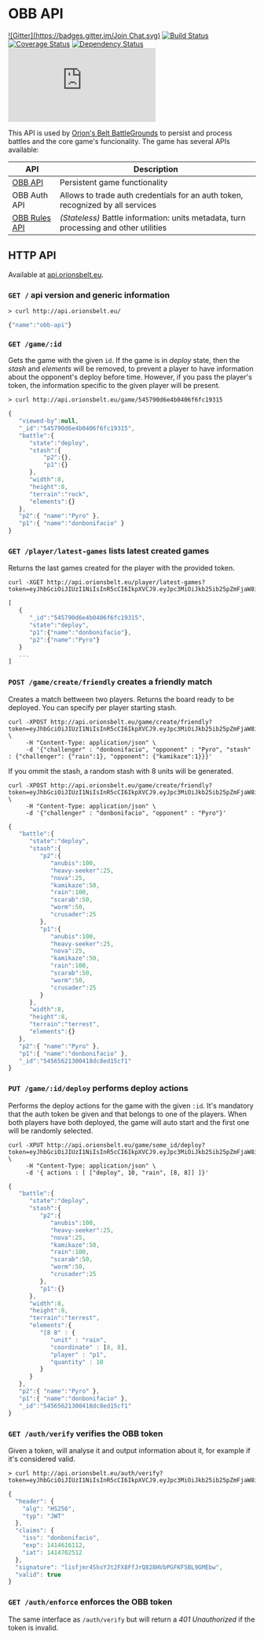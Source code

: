 # OBB API 
[![Gitter](https://badges.gitter.im/Join Chat.svg)](https://gitter.im/orionsbelt-battlegrounds/open-source?utm_source=badge&utm_medium=badge&utm_campaign=pr-badge&utm_content=badge) [![Build Status](https://travis-ci.org/orionsbelt-battlegrounds/obb-api.svg)](https://travis-ci.org/orionsbelt-battlegrounds/obb-api) [![Coverage Status](https://coveralls.io/repos/orionsbelt-battlegrounds/obb-api/badge.png)](https://coveralls.io/r/orionsbelt-battlegrounds/obb-api) [![Dependency Status](https://www.versioneye.com/user/projects/54524fe330a8fe1239000009/badge.svg?style=flat)](https://www.versioneye.com/user/projects/54524fe330a8fe1239000009) ![Uptime](https://www.statuscake.com/App/button/index.php?Track=PdHw36q4gx&Days=7&Design=5)

This API is used by [Orion's Belt BattleGrounds](https://github.com/orionsbelt-battlegrounds) to persist and process battles and the core game's funcionality. The game has several APIs available:

API | Description
--- | ---
[OBB API](https://github.com/orionsbelt-battlegrounds/obb-api) | Persistent game functionality
OBB Auth API | Allows to trade auth credentials for an auth token, recognized by all services
[OBB Rules API](https://github.com/orionsbelt-battlegrounds/obb-rules-api) | _(Stateless)_ Battle information: units metadata, turn processing and other utilities

## HTTP API

Available at [api.orionsbelt.eu](http://api.orionsbelt.eu).

### `GET /` api version and generic information

```
> curl http://api.orionsbelt.eu/
```
```javascript
{"name":"obb-api"}
```

### `GET /game/:id`

Gets the game with the given `id`. If the game is in _deploy_ state, then the _stash_ and _elements_ will be removed, to prevent a player to have information about the opponent's deploy before time. However, if you pass
the player's token, the information specific to the given player will be present.

```
> curl http://api.orionsbelt.eu/game/545790d6e4b0406f6fc19315
```
```javascript
{  
   "viewed-by":null,
   "_id":"545790d6e4b0406f6fc19315",
   "battle":{  
      "state":"deploy",
      "stash":{
          "p2":{},
          "p1":{}
      },
      "width":8,
      "height":8,
      "terrain":"rock",
      "elements":{}
   },
   "p2":{ "name":"Pyro" },
   "p1":{ "name":"donbonifacio" }
}
```

### `GET /player/latest-games` lists latest created games

Returns the last games created for the player with the provided token.

```
curl -XGET http://api.orionsbelt.eu/player/latest-games?token=eyJhbGciOiJIUzI1NiIsInR5cCI6IkpXVCJ9.eyJpc3MiOiJkb25ib25pZmFjaW8iLCJleHAiOjE0MTQ2MTYxMTIsImlhdCI6MTQxNDcwMjUxMn0.lisfjmr4ShsYJt2FX8FfJrQ828HVbPGFKF5BL9GMEbw
```
```javascript
[
   {
      "_id":"545790d6e4b0406f6fc19315",
      "state":"deploy",
      "p1":{"name":"donbonifacio"},
      "p2":{"name":"Pyro"}
   }
   ...
]
```

### `POST /game/create/friendly` creates a friendly match

Creates a match bettween two players. Returns the board ready to be deployed. You can specify per player starting stash.

```
curl -XPOST http://api.orionsbelt.eu/game/create/friendly?token=eyJhbGciOiJIUzI1NiIsInR5cCI6IkpXVCJ9.eyJpc3MiOiJkb25ib25pZmFjaW8iLCJleHAiOjE0MTQ2MTYxMTIsImlhdCI6MTQxNDcwMjUxMn0.lisfjmr4ShsYJt2FX8FfJrQ828HVbPGFKF5BL9GMEbw \
     -H "Content-Type: application/json" \
     -d '{"challenger" : "donbonifacio", "opponent" : "Pyro", "stash" : {"challenger": {"rain":1}, "opponent": {"kamikaze":1}}}'
```

If you ommit the stash, a random stash with 8 units will be generated.

```
curl -XPOST http://api.orionsbelt.eu/game/create/friendly?token=eyJhbGciOiJIUzI1NiIsInR5cCI6IkpXVCJ9.eyJpc3MiOiJkb25ib25pZmFjaW8iLCJleHAiOjE0MTQ2MTYxMTIsImlhdCI6MTQxNDcwMjUxMn0.lisfjmr4ShsYJt2FX8FfJrQ828HVbPGFKF5BL9GMEbw \
     -H "Content-Type: application/json" \
     -d '{"challenger" : "donbonifacio", "opponent" : "Pyro"}'
```
```javascript
{  
   "battle":{  
      "state":"deploy",
      "stash":{  
         "p2":{  
            "anubis":100,
            "heavy-seeker":25,
            "nova":25,
            "kamikaze":50,
            "rain":100,
            "scarab":50,
            "worm":50,
            "crusader":25
         },
         "p1":{  
            "anubis":100,
            "heavy-seeker":25,
            "nova":25,
            "kamikaze":50,
            "rain":100,
            "scarab":50,
            "worm":50,
            "crusader":25
         }
      },
      "width":8,
      "height":8,
      "terrain":"terrest",
      "elements":{}
   },
   "p2":{ "name":"Pyro" },
   "p1":{ "name":"donbonifacio" },
   "_id":"54565621300418dc8ed15cf1"
}
```

### `PUT /game/:id/deploy` performs deploy actions

Performs the deploy actions for the game with the given `:id`. It's mandatory that the auth token be given and that belongs to one of the players. When both players have both deployed, the game will auto start and the first one will
be randomly selected.

```
curl -XPUT http://api.orionsbelt.eu/game/some_id/deploy?token=eyJhbGciOiJIUzI1NiIsInR5cCI6IkpXVCJ9.eyJpc3MiOiJkb25ib25pZmFjaW8iLCJleHAiOjE0MTQ2MTYxMTIsImlhdCI6MTQxNDcwMjUxMn0.lisfjmr4ShsYJt2FX8FfJrQ828HVbPGFKF5BL9GMEbw \
     -H "Content-Type: application/json" \
     -d '{ actions : [ ["deploy", 10, "rain", [8, 8]] ]}'
```
```javascript
{  
   "battle":{  
      "state":"deploy",
      "stash":{  
         "p2":{  
            "anubis":100,
            "heavy-seeker":25,
            "nova":25,
            "kamikaze":50,
            "rain":100,
            "scarab":50,
            "worm":50,
            "crusader":25
         },
         "p1":{}
      },
      "width":8,
      "height":8,
      "terrain":"terrest",
      "elements":{
         "[8 8" : {
            "unit" : "rain",
            "coordinate" : [8, 8],
            "player" : "p1",
            "quantity" : 10
         }
      }
   },
   "p2":{ "name":"Pyro" },
   "p1":{ "name":"donbonifacio" },
   "_id":"54565621300418dc8ed15cf1"
}
```

### `GET /auth/verify` verifies the OBB token

Given a token, will analyse it and output information about it, for example if it's considered valid.

```
> curl http://api.orionsbelt.eu/auth/verify?token=eyJhbGciOiJIUzI1NiIsInR5cCI6IkpXVCJ9.eyJpc3MiOiJkb25ib25pZmFjaW8iLCJleHAiOjE0MTQ2MTYxMTIsImlhdCI6MTQxNDcwMjUxMn0.lisfjmr4ShsYJt2FX8FfJrQ828HVbPGFKF5BL9GMEbw
```
```javascript
{
  "header": {
    "alg": "HS256",
    "typ": "JWT"
  },
  "claims": {
    "iss": "donbonifacio",
    "exp": 1414616112,
    "iat": 1414702512
  },
  "signature": "lisfjmr4ShsYJt2FX8FfJrQ828HVbPGFKF5BL9GMEbw",
  "valid": true
}
```

### `GET /auth/enforce` enforces the OBB token

The same interface as `/auth/verify` but will return a *401 Unauthorized* if the token is invalid.
